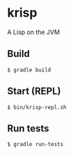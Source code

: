 # krisp

A Lisp on the JVM

## Build

    $ gradle build

## Start (REPL)

    $ bin/krisp-repl.sh

## Run tests

    $ gradle run-tests

